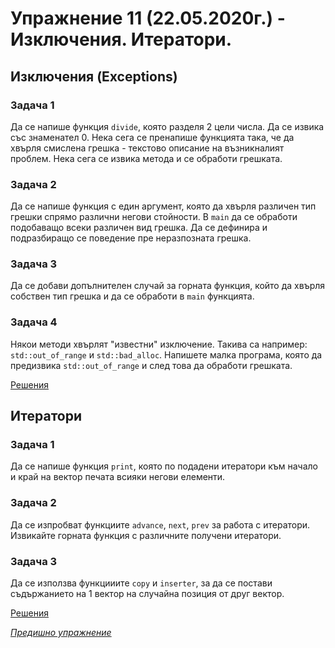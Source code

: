 # Упражнение 11 (22.05.2020г.) - Изключения. Итератори.

## Изключения (Exceptions)

### Задача 1
Да се напише функция `divide`, която разделя 2 цели числа. Да се извика със знаменател 0. Нека сега се пренапише функцията така, че да хвърля смислена грешка - текстово описание на възникналият проблем. Нека сега се извика метода и се обработи грешката.

### Задача 2
Да се напише функция с един аргумент, която да хвърля различен тип грешки спрямо различни негови стойности. В `main` да се обработи подобаващо всеки различен вид грешка. Да се дефинира и подразбиращо се поведение пре неразпозната грешка.

### Задача 3
Да се добави допълнителен случай за горната функция, който да хвърля собствен тип грешка и да се обработи в `main` функцията.

### Задача 4
Някои методи хвърлят "известни" изключение. Такива са например: `std::out_of_range` и `std::bad_alloc`. Напишете малка програма, която да предизвика `std::out_of_range` и след това да обработи грешката.

[Решения](./exceptions.cpp)

## Итератори

### Задача 1
Да се напише функция `print`, която по подадени итератори към начало и край на вектор печата всияки негови елементи.

### Задача 2
Да се изпробват функциите `advance`, `next`, `prev` за работа с итератори. Извикайте горната функция с различните получени итератори.

### Задача 3
Да се използва функцииите `copy` и `inserter`, за да се постави съдържанието на 1 вектор на случайна позиция от друг вектор.

[Решения](./iterators.cpp)

[_Предишно упражнение_](../lab09-10)
